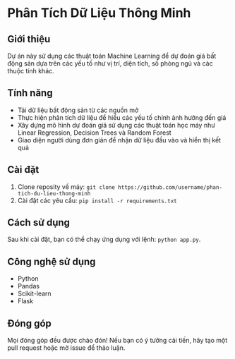 # Phân Tích Dữ Liệu Thông Minh

## Giới thiệu
Dự án này sử dụng các thuật toán Machine Learning để dự đoán giá bất động sản dựa trên các yếu tố như vị trí, diện tích, số phòng ngủ và các thuộc tính khác.

## Tính năng
- Tải dữ liệu bất động sản từ các nguồn mở
- Thực hiện phân tích dữ liệu để hiểu các yếu tố chính ảnh hưởng đến giá
- Xây dựng mô hình dự đoán giá sử dụng các thuật toán học máy như Linear Regression, Decision Trees và Random Forest
- Giao diện người dùng đơn giản để nhận dữ liệu đầu vào và hiển thị kết quả

## Cài đặt
1. Clone reposity về máy: `git clone https://github.com/username/phan-tich-du-lieu-thong-minh`
2. Cài đặt các yêu cầu: `pip install -r requirements.txt`

## Cách sử dụng
Sau khi cài đặt, bạn có thể chạy ứng dụng với lệnh: `python app.py`.

## Công nghệ sử dụng
- Python
- Pandas
- Scikit-learn
- Flask

## Đóng góp
Mọi đóng góp đều được chào đón! Nếu bạn có ý tưởng cải tiến, hãy tạo một pull request hoặc mở issue để thảo luận.
